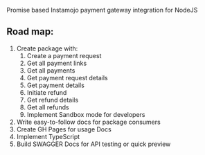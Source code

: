 Promise based Instamojo payment gateway integration for NodeJS

## Road map:

1. Create package with:
   1. Create a payment request
   1. Get all payment links
   1. Get all payments
   1. Get payment request details
   1. Get payment details
   1. Initiate refund
   1. Get refund details
   1. Get all refunds
   1. Implement Sandbox mode for developers
1. Write easy-to-follow docs for package consumers
1. Create GH Pages for usage Docs
1. Implement TypeScript
1. Build SWAGGER Docs for API testing or quick preview
